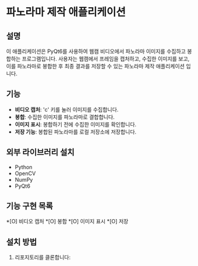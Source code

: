 # 파노라마 제작 애플리케이션

## 설명
이 애플리케이션은 PyQt6를 사용하여 웹캠 비디오에서 파노라마 이미지를 수집하고 봉합하는 프로그램입니다. 사용자는 웹캠에서 프레임을 캡처하고, 수집한 이미지를 보고, 이를 파노라마로 봉합한 후 최종 결과를 저장할 수 있는 파노라마 제작 애플리케이션 입니다.

## 기능
- **비디오 캡처**: 'c' 키를 눌러 이미지를 수집합니다.
- **봉합**: 수집한 이미지를 파노라마로 결합합니다.
- **이미지 표시**: 봉합하기 전에 수집한 이미지를 확인합니다.
- **저장 기능**: 봉합된 파노라마를 로컬 저장소에 저장합니다.

## 외부 라이브러리 설치
- Python
- OpenCV
- NumPy
- PyQt6

## 기능 구현 목록
*[O] 비디오 캡처
*[O] 봉합
*[O] 이미지 표시
*[O] 저장


## 설치 방법
1. 리포지토리를 클론합니다:
